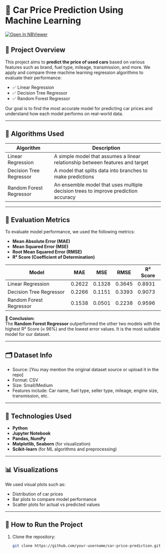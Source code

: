 # 🚗 Car Price Prediction Using Machine Learning
[![Open In NBViewer](https://img.shields.io/badge/Open%20in-NBViewer-orange?logo=jupyter)](https://nbviewer.org/github/shivam-datasci/car-price-prediction/blob/main/car_price_prediction.ipynb)

## 📌 Project Overview

This project aims to **predict the price of used cars** based on various features such as brand, fuel type, mileage, transmission, and more. We apply and compare three machine learning regression algorithms to evaluate their performance:

- ✅ Linear Regression
- ✅ Decision Tree Regressor
- ✅ Random Forest Regressor

Our goal is to find the most accurate model for predicting car prices and understand how each model performs on real-world data.

---

## 🧠 Algorithms Used

| Algorithm              | Description                                      |
|------------------------|--------------------------------------------------|
| Linear Regression      | A simple model that assumes a linear relationship between features and target |
| Decision Tree Regressor| A model that splits data into branches to make predictions |
| Random Forest Regressor| An ensemble model that uses multiple decision trees to improve prediction accuracy |

---

## 🧪 Evaluation Metrics

To evaluate model performance, we used the following metrics:

- **Mean Absolute Error (MAE)**
- **Mean Squared Error (MSE)**
- **Root Mean Squared Error (RMSE)**
- **R² Score (Coefficient of Determination)**

| Model                  | MAE       | MSE       | RMSE      | R² Score  |
|------------------------|-----------|-----------|-----------|-----------|
| Linear Regression      | 0.2622    | 0.1328    | 0.3645    | 0.8931    |
| Decision Tree Regressor| 0.2266    | 0.1151    | 0.3393    | 0.9073    |
| Random Forest Regressor| 0.1538    | 0.0501    | 0.2238    | 0.9596    |

📌 **Conclusion:**  
The **Random Forest Regressor** outperformed the other two models with the highest R² Score (≈ 96%) and the lowest error values. It is the most suitable model for our dataset.

---

## 🗂️ Dataset Info

- Source: [You may mention the original dataset source or upload it in the repo]
- Format: CSV
- Size: Small/Medium
- Features include: Car name, fuel type, seller type, mileage, engine size, transmission, etc.

---

## 🧰 Technologies Used

- **Python**
- **Jupyter Notebook**
- **Pandas, NumPy**
- **Matplotlib, Seaborn** (for visualization)
- **Scikit-learn** (for ML algorithms and preprocessing)

---

## 📊 Visualizations

We used visual plots such as:

- Distribution of car prices
- Bar plots to compare model performance
- Scatter plots for actual vs predicted values

---

## 🚀 How to Run the Project

1. Clone the repository:
   ```bash
   git clone https://github.com/your-username/car-price-prediction.git
